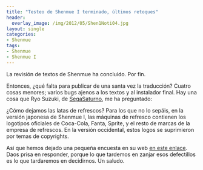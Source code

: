```yaml
---
title: "Testeo de Shenmue I terminado, últimos retoques"
header:
  overlay_image: /img/2012/05/Shen1Noti04.jpg
layout: single
categories:
- Shenmue
tags:
- Shenmue
- Shenmue I
---
```

La revisión de textos de Shenmue ha concluido. Por fin.

Entonces, ¿qué falta para publicar de una santa vez la traducción? 
Cuatro cosas menores; varios bugs ajenos a los textos y al instalador final. 
Hay una cosa que Ryo Suzuki, de [SegaSaturno](http://www.segasaturno.com), me ha preguntado:

¿Cómo dejamos las latas de refrescos? Para los que no lo sepáis, en la versión 
japonesa de Shenmue I, las máquinas de refresco contienen los logotipos 
oficiales de Coca-Cola, Fanta, Sprite, y el resto de marcas de la empresa de 
refrescos. En la versión occidental, estos logos se suprimieron por temas de copyrights.

Así que hemos dejado una pequeña encuesta en su web 
[en este enlace](http://www.segasaturno.com/portal/index.php?topic_id=6071). 
Daos prisa en responder, porque lo que tardemos en zanjar esos defectillos es lo 
que tardaremos en decidirnos. Un saludo.
